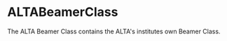 ALTABeamerClass
===============

The ALTA Beamer Class contains the ALTA's institutes own Beamer Class.
